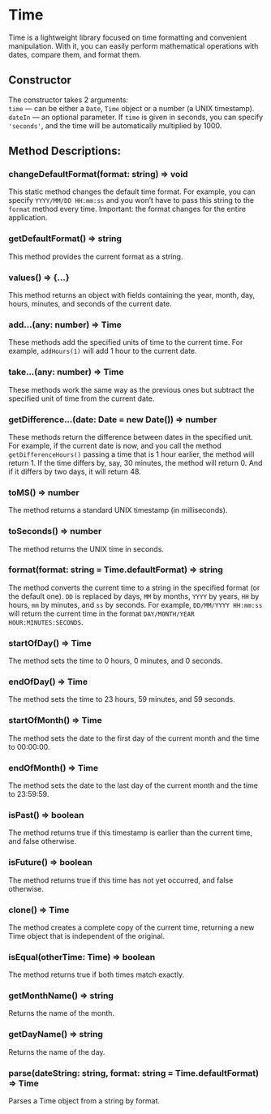 # Time

Time is a lightweight library focused on time formatting and convenient manipulation. With it, you can easily perform mathematical operations with dates, compare them, and format them.

## Constructor

The constructor takes 2 arguments:
<br>
`time` — can be either a `Date`, `Time` object or a number (a UNIX timestamp).
<br>
`dateIn` — an optional parameter. If `time` is given in seconds, you can specify `'seconds'`, and the time will be automatically multiplied by 1000.

## Method Descriptions:

### changeDefaultFormat(format: string) => void

This static method changes the default time format. For example, you can specify
`YYYY/MM/DD HH:mm:ss`
and you won’t have to pass this string to the `format` method every time. Important: the format changes for the entire application.

### getDefaultFormat() => string

This method provides the current format as a string.

### values() => {...}

This method returns an object with fields containing the year, month, day, hours, minutes, and seconds of the current date.

### add...(any: number) => Time

These methods add the specified units of time to the current time. For example, `addHours(1)` will add 1 hour to the current date.

### take...(any: number) => Time

These methods work the same way as the previous ones but subtract the specified unit of time from the current date.

### getDifference...(date: Date = new Date()) => number

These methods return the difference between dates in the specified unit. For example, if the current date is now, and you call the method `getDifferenceHours()` passing a time that is 1 hour earlier, the method will return 1. If the time differs by, say, 30 minutes, the method will return 0. And if it differs by two days, it will return 48.

### toMS() => number

The method returns a standard UNIX timestamp (in milliseconds).

### toSeconds() => number

The method returns the UNIX time in seconds.

### format(format: string = Time.defaultFormat) => string

The method converts the current time to a string in the specified format (or the default one). `DD` is replaced by days, `MM` by months, `YYYY` by years, `HH` by hours, `mm` by minutes, and `ss` by seconds. For example, `DD/MM/YYYY HH:mm:ss` will return the current time in the format `DAY/MONTH/YEAR HOUR:MINUTES:SECONDS`.

### startOfDay() => Time

The method sets the time to 0 hours, 0 minutes, and 0 seconds.

### endOfDay() => Time

The method sets the time to 23 hours, 59 minutes, and 59 seconds.

### startOfMonth() => Time

The method sets the date to the first day of the current month and the time to 00:00:00.

### endOfMonth() => Time

The method sets the date to the last day of the current month and the time to 23:59:59.

### isPast() => boolean

The method returns true if this timestamp is earlier than the current time, and false otherwise.

### isFuture() => boolean

The method returns true if this time has not yet occurred, and false otherwise.

### clone() => Time

The method creates a complete copy of the current time, returning a new Time object that is independent of the original.

### isEqual(otherTime: Time) => boolean

The method returns true if both times match exactly.

### getMonthName() => string

Returns the name of the month.

### getDayName() => string

Returns the name of the day.

### parse(dateString: string, format: string = Time.defaultFormat) => Time

Parses a Time object from a string by format.
